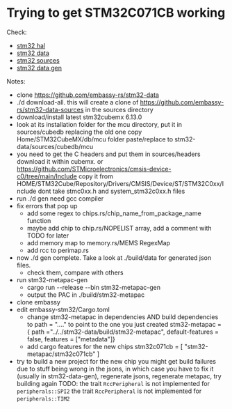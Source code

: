 # Trying to get STM32C071CB working

Check:
- [stm32 hal](https://github.com/embassy-rs/embassy/blob/main/embassy-stm32/README.md)
- [stm32 data](https://github.com/embassy-rs/stm32-data)
- [stm32 sources](https://github.com/embassy-rs/stm32-data-sources)
- [stm32 data gen](https://github.com/embassy-rs/stm32-data-generated)

Notes:
- clone https://github.com/embassy-rs/stm32-data
- ./d download-all. this will create a clone of https://github.com/embassy-rs/stm32-data-sources in the sources directory
- download/install latest stm32cubemx 6.13.0
- look at its installation folder for the mcu directory, put it in sources/cubedb replacing the old one
    copy Home/STM32CubeMX/db/mcu folder
    paste/replace to stm32-data/sources/cubedb/mcu
- you need to get the C headers and put them in sources/headers
    download it within cubemx. or https://github.com/STMicroelectronics/cmsis-device-c0/tree/main/Include
    copy it from HOME/STM32Cube/Repository/Drivers/CMSIS/Device/ST/STM32C0xx/Include
    dont take stmc0xx.h and system_stm32c0xx.h files
- run ./d gen 
    need gcc compiler 
- fix errors that pop up
    - add some regex to chips.rs/chip_name_from_package_name function
    - maybe add chip to chip.rs/NOPELIST array, add a comment with TODO for later 
    - add memory map to memory.rs/MEMS RegexMap
    - add rcc to perimap.rs
- now ./d gen complete. Take a look at ./build/data for generated json files.
    - check them, compare with others
- run stm32-metapac-gen
    - cargo run --release --bin stm32-metapac-gen
    - output the PAC in ./build/stm32-metapac
- clone embassy
- edit embassy-stm32/Cargo.toml
    - change stm32-metapac in dependencies AND build dependencies to path = "...." to point to the one you just created
    stm32-metapac = { path ="../../stm32-data/build/stm32-metapac", default-features = false, features = ["metadata"]}
    - add cargo features for the new chips
    stm32c071cb = [ "stm32-metapac/stm32c071cb" ]
- try to build a new project for the new chip
    you might get build failures due to stuff being wrong in the jsons, in which case you have to fix it (usually in stm32-data-gen), regenerate jsons, regenerate metapac, try building again
  TODO:
  the trait `RccPeripheral` is not implemented for `peripherals::SPI2`
  the trait `RccPeripheral` is not implemented for `peripherals::TIM2`